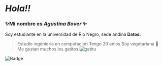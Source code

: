 

# **_Hola!!_**
### ✨Mi nombre es _Agustina Bover_ ✨
Soy estudiante en la universidad de Rio Negro, sede andina
**Datos:**
>Estudio ingenieria en computacion
Tengo 20 anios
Soy vegetariana 🐰
Me gustan muchos los gatitos
![gatitu](https://i.imgur.com/NW8YxlT.png)






![Badge](https://bit.ly/icom-badge)
